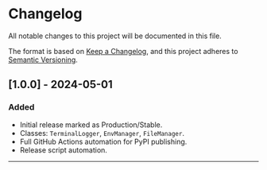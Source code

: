 # Changelog

All notable changes to this project will be documented in this file.

The format is based on [Keep a Changelog](https://keepachangelog.com/en/1.0.0/),
and this project adheres to [Semantic Versioning](https://semver.org/spec/v2.0.0.html).

## [1.0.0] - 2024-05-01
### Added
- Initial release marked as Production/Stable.
- Classes: `TerminalLogger`, `EnvManager`, `FileManager`.
- Full GitHub Actions automation for PyPI publishing.
- Release script automation.

---
